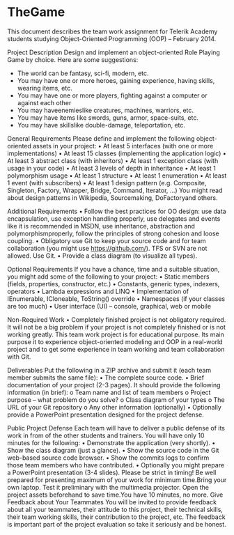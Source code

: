 TheGame
=======

This document describes the team work assignment for Telerik Academy students studying Object-Oriented Programming (OOP) – February 2014.

Project Description
Design and implement an object-oriented Role Playing Game by choice. Here are some suggestions:
-	The world can be fantasy, sci-fi, modern, etc.
-	You may have one or more heroes, gaining experience, having skills, wearing items, etc.
-	You may have one or more players, fighting against a computer or against each other
-	You may haveenemieslike creatures, machines, warriors, etc. 
-	You may have items like swords, guns, armor, space-suits, etc.
-	You may have skillslike double-damage, teleportation, etc.

General Requirements
Please define and implement the following object-oriented assets in your project:
•	At least 5 interfaces (with one or more implementations)
•	At least 15 classes (implementing the application logic)
•	At least 3 abstract class (with inheritors)
•	At least 1 exception class (with usage in your code)
•	At least 3 levels of depth in inheritance
•	At least 1 polymorphism usage
•	At least 1 structure
•	At least 1 enumeration
•	At least 1 event (with subscribers)
•	At least 1 design pattern (e.g. Composite, Singleton, Factory, Wrapper, Bridge, Command, Iterator, …)
You might read about design patterns in Wikipedia, Sourcemaking, DoFactoryand others.

Additional Requirements
•	Follow the best practices for OO design: use data encapsulation, use exception handling properly, use delegates and events like it is recommended in MSDN, use inheritance, abstraction and polymorphismproperly, follow the principles of strong cohesion and loose coupling.
•	Obligatory use Git to keep your source code and for team collaboration (you might use https://github.com/). TFS or SVN are not allowed. Use Git.
•	Provide a class diagram (to visualize all types).

Optional Requirements
If you have a chance, time and a suitable situation, you might add some of the following to your project:
•	Static members (fields, properties, constructor, etc.)
•	Constants, generic types, indexers, operators
•	Lambda expressions and LINQ
•	Implementation of IEnumerable<T>, ICloneable, ToString() override
•	Namespaces (if your classes are too much)
•	User interface (UI) – console, graphical, web or mobile

Non-Required Work
•	Completely finished project is not obligatory required. It will not be a big problem if your project is not completely finished or is not working greatly. This team work project is for educational purpose. Its main purpose it to experience object-oriented modeling and OOP in a real-world project and to get some experience in team working and team collaboration with Git. 

Deliverables
Put the following in a ZIP archive and submit it (each team member submits the same file):
•	The complete source code.
•	Brief documentation of your project (2-3 pages). It should provide the following information (in brief):
o	Team name and list of team members
o	Project purpose – what problem do you solve?
o	Class diagram of your types
o	The URL of your Git repository
o	Any other information (optionally)
•	Optionally provide a PowerPoint presentation designed for the project defense.

Public Project Defense
Each team will have to deliver a public defense of its work in from of the other students and trainers. You will have only 10 minutes for the following:
•	Demonstrate the application (very shortly).
•	Show the class diagram (just a glance).
•	Show the source code in the Git web-based source code browser.
•	Show the commits logs to confirm those team members who have contributed.
•	Optionally you might prepare a PowerPoint presentation (3-4 slides).
Please be strict in timing! Be well prepared for presenting maximum of your work for minimum time.Bring your own laptop. Test it preliminary with the multimedia projector. Open the project assets beforehand to save time.You have 10 minutes, no more.
Give Feedback about Your Teammates
You will be invited to provide feedback about all your teammates, their attitude to this project, their technical skills, their team working skills, their contribution to the project, etc. The feedback is important part of the project evaluation so take it seriously and be honest.

